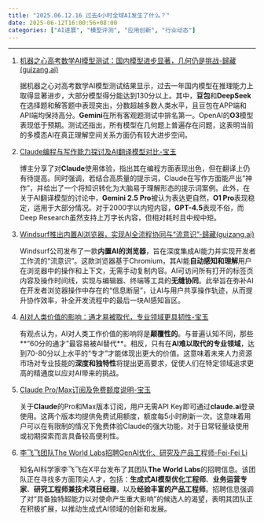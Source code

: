 ```yaml
---
title: "2025.06.12.16 过去4小时全球AI发生了什么？"
date: 2025-06-12T16:00:56+08:00
categories: ["AI进展", "模型评测", "应用创新", "行业动态"]
---
```


---

1.  [机器之心高考数学AI模型测试：国内模型进步显著，几何仍是挑战-歸藏(guizang.ai)](https://x.com/op7418/status/1933043622997631077)

    据机器之心对高考数学AI模型测试结果显示，过去一年国内模型在推理能力上取得显著进步，大部分模型得分能达到130分以上。其中，**豆包**和**DeepSeek**在选择题和解答题中表现突出，分数超越多数人类水平，且豆包在APP端和API端均保持高分。**Gemini**在所有客观题测试中排名第一。OpenAI的**O3**模型表现低于预期。测试还指出，所有模型在几何题上普遍存在问题，这表明当前的多模态AI在真正理解空间关系方面仍有较大进步空间。

2.  [Claude编程与写作能力探讨及AI翻译模型对比-宝玉](https://x.com/dotey/status/1933041954008273193)

    博主分享了对**Claude**使用体验，指出其在编程方面表现出色，但在翻译上仍有待提高。同时强调，若结合高质量的提示词，Claude在写作方面能产出“神作”，并给出了一个将知识转化为大脑易于理解形态的提示词案例。此外，在关于AI翻译模型的讨论中，**Gemini 2.5 Pro**被认为表达更自然，**O1 Pro**表现稳定，适用于大部分情况。对于2000字以内短内容，**GPT-4.5**表现不俗，而Deep Research虽然支持上万字长内容，但相对耗时且中规中矩。

3.  [Windsurf推出内置AI浏览器，实现AI全流程协同与“流意识”-歸藏(guizang.ai)](https://x.com/op7418/status/1933036214820720918)

    Windsurf公司发布了一款**内置AI的浏览器**，旨在深度集成AI能力并实现开发者工作流的“流意识”。这款浏览器基于Chromium，其AI能**自动感知和理解**用户在浏览器中的操作和上下文，无需手动复制内容。AI可访问所有打开的标签页内容及操作时间线，实现与编辑器、终端等工具的**无缝协同**。此举旨在弥补AI在开发者浏览器操作中存在的“信息断层”，让AI与用户共享操作轨迹，从而提升协作效率，补全开发流程中的最后一块AI感知盲区。

4.  [AI对人类价值的影响：通才易被取代，专业领域更具韧性-宝玉](https://x.com/dotey/status/1933037997991354578)

    有观点认为，AI对人类工作价值的影响将是**颠覆性的**。与普遍认知不同，那些**“60分的通才”最容易被AI替代**。相反，只有在**AI难以取代的专业领域**，达到70-80分以上水平的“专才”才能体现出更大的价值。这意味着未来人力资源市场对专业技能的**深度和独特性**将提出更高要求，促使人们在特定领域追求更高的精通度以应对AI带来的挑战。

5.  [Claude Pro/Max订阅及免费额度说明-宝玉](https://x.com/dotey/status/1933029880700313800)

    关于**Claude**的Pro和Max版本订阅，用户无需API Key即可通过**claude.ai**登录使用。这两个版本均提供免费试用额度，额度每5小时刷新一次。这意味着用户可以在有限制的情况下免费体验Claude的强大功能，对于日常轻量级使用或初期探索而言具备较高便利性。

6.  [李飞飞团队The World Labs招聘GenAI优化、研究及产品工程师-Fei-Fei Li](https://x.com/drfeifei/status/1933018951501688976)

    知名AI科学家李飞飞在X平台发布了其团队**The World Labs**的招聘信息。该团队正在寻找多方面顶尖人才，包括：**生成式AI模型优化工程师**、**业务运营专家**、**研究工程师兼技术项目经理**，以及**经验丰富的产品工程师**。招聘信息强调了对“具备独特超能力以对使命产生重大影响”的候选人的渴望，表明其团队正在积极扩展，以推动生成式AI领域的创新和发展。